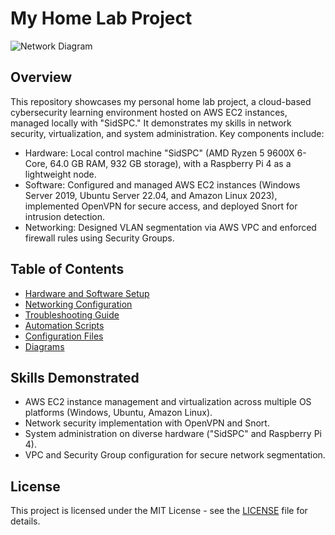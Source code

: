 # My Home Lab Project

![Network Diagram](./diagrams/network-diagram.png)

## Overview
This repository showcases my personal home lab project, a cloud-based cybersecurity learning environment hosted on AWS EC2 instances, managed locally with "SidSPC." It demonstrates my skills in network security, virtualization, and system administration. Key components include:
- Hardware: Local control machine "SidSPC" (AMD Ryzen 5 9600X 6-Core, 64.0 GB RAM, 932 GB storage), with a Raspberry Pi 4 as a lightweight node.
- Software: Configured and managed AWS EC2 instances (Windows Server 2019, Ubuntu Server 22.04, and Amazon Linux 2023), implemented OpenVPN for secure access, and deployed Snort for intrusion detection.
- Networking: Designed VLAN segmentation via AWS VPC and enforced firewall rules using Security Groups.

## Table of Contents
- [Hardware and Software Setup](./docs/setup.md)
- [Networking Configuration](./docs/networking.md)
- [Troubleshooting Guide](./docs/troubleshooting.md)
- [Automation Scripts](./scripts/)
- [Configuration Files](./configs/)
- [Diagrams](./diagrams/)

## Skills Demonstrated
- AWS EC2 instance management and virtualization across multiple OS platforms (Windows, Ubuntu, Amazon Linux).
- Network security implementation with OpenVPN and Snort.
- System administration on diverse hardware ("SidSPC" and Raspberry Pi 4).
- VPC and Security Group configuration for secure network segmentation.

## License
This project is licensed under the MIT License - see the [LICENSE](LICENSE) file for details.
